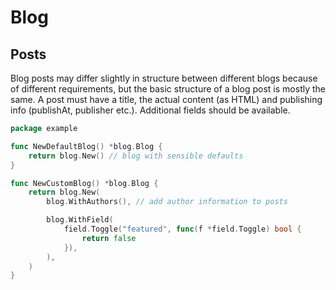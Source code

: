# Blog

## Posts

Blog posts may differ slightly in structure between different blogs because of
different requirements, but the basic structure of a blog post is mostly the
same. A post must have a title, the actual content (as HTML) and publishing
info (publishAt, publisher etc.). Additional fields should be available.

```go
package example

func NewDefaultBlog() *blog.Blog {
	return blog.New() // blog with sensible defaults
}

func NewCustomBlog() *blog.Blog {
	return blog.New(
		blog.WithAuthors(), // add author information to posts

		blog.WithField(
			field.Toggle("featured", func(f *field.Toggle) bool {
				return false
			}),
		),
	)
}
```

